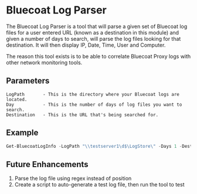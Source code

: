 # Bluecoat Log Parser
The Bluecoat Log Parser is a tool that will parse a given set of Bluecoat log files for a user entered URL (known as a destination in this module) and given a number of days to search, will parse the log files looking for that destination. It will then display IP, Date, Time, User and Computer.

The reason this tool exists is to be able to correlate Bluecoat Proxy logs with other network monitoring tools.

## Parameters
```
LogPath       - This is the directory where your Bluecoat logs are located.
Day           - This is the number of days of log files you want to search.
Destination   - This is the URL that's being searched for.
```

## Example
```PowerShell
Get-BluecoatLogInfo -LogPath "\\testserver1\d$\LogStore\" -Days 1 -Destination "github.com"
```

## Future Enhancements
1. Parse the log file using regex instead of position
2. Create a script to auto-generate a test log file, then run the tool to test 
